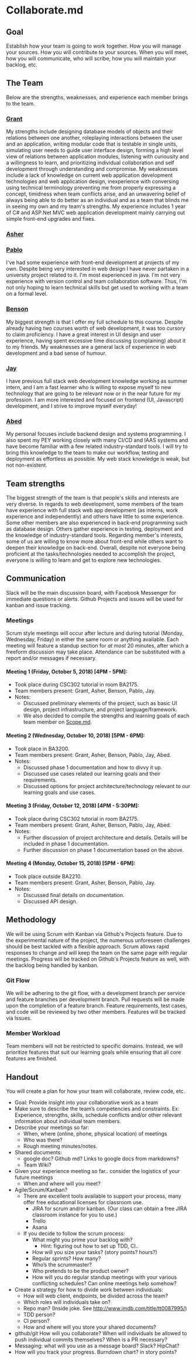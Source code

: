 # Collaborate.md

## Goal
Establish how your team is going to work together. How you will manage your sources. How you will contribute to your sources. When you will meet, how you will communicate, who will scribe, how you will maintain your backlog, etc.

## The Team
Below are the strengths, weaknesses, and experience each member brings to the team.
### [Grant](https://github.com/wonggran)
My strengths include designing database models of objects and their relations between one another, roleplaying interactions between the user and an application, writing modular code that is testable in single units, simulating user needs to guide user interface design, forming a high level view of relations between application modules, listening with curiousity and a willingness to learn, and prioritizing individual collaboration and self development through understanding and compromise. My weaknesses include a lack of knowledge on current web application development technologies and web application design, inexperience with conversing using technical terminology preventing me from properly expressing a concept, timidness when team conflicts arise, and an unwavering belief of always being able to do better as an individual and as a team that blinds me in seeing my own and my team's strengths. My experience includes 1 year of C# and ASP.Net MVC web application development mainly carrying out simple front-end upgrades and fixes.

### [Asher]()

### [Pablo](https://github.com/pablolluchr)
I've had some experience with front-end development at projects of my own. Despite being very interested in web design I have never partaken in a university project related to it. I'm most experienced in java. I'm not very experience with version control and team collaboration software. Thus, I'm not only hoping to learn technical skills but get used to working with a team on a formal level.

### [Benson](https://github.com/bensonchan)
My biggest strength is that I offer my full schedule to this course. Despite already having two courses worth of web development, it was too cursory to claim proficiency. I have a great interest in UI design and user experience, having spent excessive time discussing (complaining) about it to my friends. My weaknesses are a general lack of experience in web development and a bad sense of humour.

### [Jay](https://github.com/JZ6)
I have previous full stack web development knowledge working as summer intern, and I am a fast learner who is willing to expose myself to new technology that are going to be relevant now or in the near future for my profession. I am more interested and focused on frontend (UI, Javascript) development, and I strive to improve myself everyday!

### [Abed](https://github.com/abedef)
My personal focuses include backend design and systems programming. I also
spent my PEY working closely with many CI/CD and IAAS systems and have become
familiar with a few related industry-standard tools. I will try to bring this
knowledge to the team to make our workflow, testing and deployment as
effortless as possible. My web stack knowledge is weak, but not non-existent.

## Team strengths
The biggest strength of the team is that people's skills and interests are very diverse. 
In regards to web development, some members of the team have experience with full stack web app development (as interns, work experience and independently) and others have little to some experience. Some other members are also experienced in back-end programming such as database design. Others gather experience in testing, deployment and the knowledge of industry-standard tools.
Regarding member's interests, some of us are willing to know more about front-end while others want to deepen their knowledge on back-end.
Overall, despite not everyone being proficient at the tasks/technologies needed to accomplish the project, everyone is willing to learn and get to explore new technologies.


## Communication
Slack will be the main discussion board, with Facebook Messenger for immediate questions or alerts. Github Projects and issues will be used for kanban and issue tracking.

### Meetings
Scrum style meetings will occur after lecture and during tutorial (Monday, Wednesday, Friday) in either the same room or anything available. Each meeting will feature a standup section for *at most* 20 minutes, after which a freeform discussion may take place. Attendance can be substituted with a report and/or messages if necessary.

#### Meeting 1 (Friday, October 5, 2018) [4PM - 5PM]:
* Took place during CSC302 tutorial in room BA2175.
* Team members present: Grant, Asher, Benson, Pablo, Jay.
* Notes: 
  * Discussed preliminary elements of the project, such as basic UI design, project infrastructure, and project language/framework. 
  * We also decided to compile the strengths and learning goals of each team member on [Scope.md](Scope.md).
  
#### Meeting 2 (Wednesday, October 10, 2018) [5PM - 6PM]:
* Took place in BA3200.
* Team members present: Grant, Asher, Benson, Pablo, Jay, Abed.
* Notes:
  * Discussed phase 1 documentation and how to divvy it up.
  * Discussed use cases related our learning goals and their requirements.
  * Discussed options for project architecture/technology relevant to our learning goals and use cases.
  
#### Meeting 3 (Friday, October 12, 2018) [4PM - 5:30PM]:
* Took place during CSC302 tutorial in room BA2175.
* Team members present: Grant, Asher, Benson, Pablo, Jay, Abed.
* Notes:
  * Further discussion of project architecture and details. Details will be included in phase 1 documentation.
  * Further discussion on phase 1 documentation based on the above.

#### Meeting 4 (Monday, October 15, 2018) [5PM - 6PM]:
* Took place outside BA2210.
* Team members present: Grant, Asher, Benson, Pablo, Jay.
* Notes:
  * Discussed final details on documentation.
  * Discussed API design.

## Methodology
We will be using Scrum with Kanban via Github's Projects feature. Due to the experimental nature of the project, the numerous unforeseen challenges should be best tackled with a flexible approach. Scrum allows rapid responses to change and will keep the team on the same page with regular meetings. Progress will be tracked on Github's Projects feature as well, with the backlog being handled by kanban.

### Git Flow
We will be adhering to the git flow, with a development branch per service and feature branches per development branch. Pull requests will be made upon the completion of a feature branch. Feature requirements, test cases, and code will be reviewed by two other members. Features will be tracked via Issues.

### Member Workload
Team members will not be restricted to specific domains. Instead, we will prioritize features that suit our learning goals while ensuring that all core features are finished.

## Handout
You will create a plan for how your team will collaborate, review code, etc.
* Goal: Provide insight into your collaborative work as a team
* Make sure to describe the team’s competencies and constraints. Ex: Experience, strengths, skills, schedule conflicts and/or other relevant information about individual team members.
* Describe your meetings so far:
  * When, where (online, phone, physical location) of meetings
  * Who was there?
  * Rough meeting minutes/notes.
* Shared documents:
  * google doc? Github md? Links to google docs from markdowns?
  * Team Wiki?
* Given your experience meeting so far.. consider the logistics of your future meetings
  * When and where will you meet? 
* Agile/Scrum/Kanban?
  * There are excellent tools available to support your process, many offer free educational licenses for classroom use.
    * JIRA for scrum and/or kanban. (Our class can obtain a free JIRA classroom instance for you to use.)
    * Trello
    * Asana
  * If you decide to follow the scrum process:
    * What might you prime your backlog with?
      * Hint: figuring out how to set up TDD, CI..
    * How will you size your tasks? (story points? hours?)
    * Regular sprints? How many?
    * Who’s the scrummaster?
    * Who pretends to be the product owner?
    * How will you do regular standup meetings with your various conflicting schedules? Can online meetings help somehow?
* Create a strategy for how to divide work between individuals:
  * How will web client, endpoints, be divided across the team?
  * Which roles will individuals take on?
  * Repo man? (Inside joke. See http://www.imdb.com/title/tt0087995/) 
  * TDD person?
  * CI person?
  * How and where will you store your shared documents?
* github/git How will you collaborate? When will individuals be allowed to push individual commits themselves? When is a PR necessary?
* Messaging: what will you use as a message board? Slack? HipChat? 
* How will you track your progress. Burndown chart? in story points?

